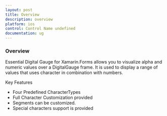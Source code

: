```yaml
---
layout: post
title: Overview
description: overview	
platform: ios
control: Control Name undefined
documentation: ug
---
```


### Overview	

Essential Digital Gauge for Xamarin.Forms allows you to visualize alpha and numeric values over a DigitalGauge frame. It is used to display a range of values that uses character in combination with numbers.

Key Features

* Four Predefined CharacterTypes
* Full Character Customization provided
* Segments can be customized.
* Special characters support is provided
